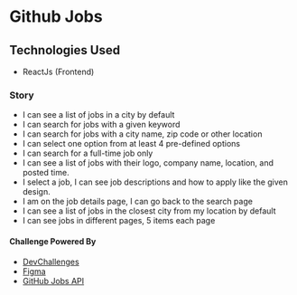 # Github Jobs

## Technologies Used

- ReactJs (Frontend)

### Story

- I can see a list of jobs in a city by default
- I can search for jobs with a given keyword
- I can search for jobs with a city name, zip code or other location
- I can select one option from at least 4 pre-defined options
- I can search for a full-time job only
- I can see a list of jobs with their logo, company name, location, and posted time.
- I select a job, I can see job descriptions and how to apply like the given design.
- I am on the job details page, I can go back to the search page
- I can see a list of jobs in the closest city from my location by default
- I can see jobs in different pages, 5 items each page

#### Challenge Powered By
- [DevChallenges](https://devchallenges.io/)
- [Figma](https://www.figma.com/)
- [GitHub Jobs API](https://jobs.github.com/api)